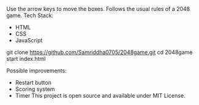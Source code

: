 Use the arrow keys to move the boxes. Follows the usual rules of a 2048 game.
Tech Stack:
- HTML
- CSS
- JavaScript

git clone https://github.com/Samriddha0705/2048game.git
cd 2048game
start index.html


Possible improvements:
- Restart button
- Scoring system
- Timer
This project is open source and available under MIT License.
